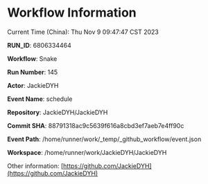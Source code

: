 # Workflow Information

Current Time (China): Thu Nov  9 09:47:47 CST 2023  

**RUN_ID**: 6806334464  

**Workflow**: Snake  

**Run Number**: 145  

**Actor**: JackieDYH  

**Event Name**: schedule  

**Repository**: JackieDYH/JackieDYH  

**Commit SHA**: 88791318ac9c5639f616a8cbd3ef7aeb7e4ff90c  

**Event Path**: /home/runner/work/_temp/_github_workflow/event.json  

**Workspace**: /home/runner/work/JackieDYH/JackieDYH  

Other information: [https://github.com/JackieDYH](https://github.com/JackieDYH)
